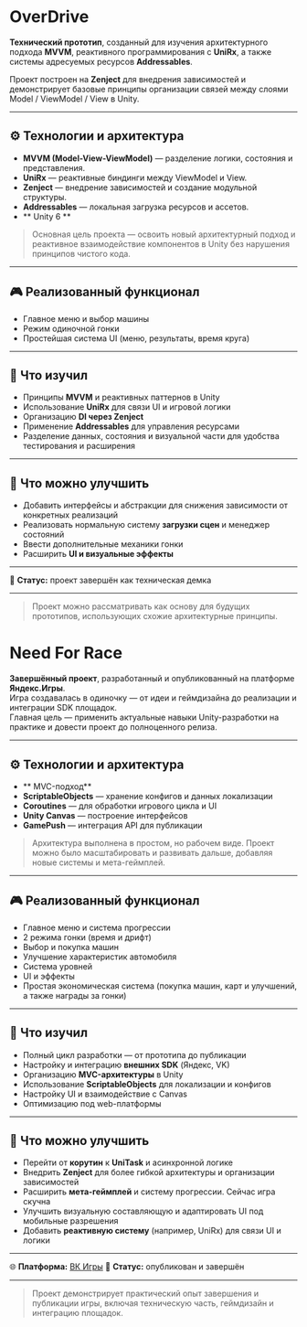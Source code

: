 # OverDrive
**Технический прототип**, созданный для изучения архитектурного подхода **MVVM**, реактивного программирования с **UniRx**, а также системы адресуемых ресурсов **Addressables**.

Проект построен на **Zenject** для внедрения зависимостей и демонстрирует базовые принципы организации связей между слоями Model / ViewModel / View в Unity.

---

## ⚙️ Технологии и архитектура

- **MVVM (Model-View-ViewModel)** — разделение логики, состояния и представления.  
- **UniRx** — реактивные биндинги между ViewModel и View.  
- **Zenject** — внедрение зависимостей и создание модульной структуры.  
- **Addressables** — локальная загрузка ресурсов и ассетов.  
- ** Unity 6 ** 

> Основная цель проекта — освоить новый архитектурный подход и реактивное взаимодействие компонентов в Unity без нарушения принципов чистого кода.

---

## 🎮 Реализованный функционал

- Главное меню и выбор машины  
- Режим одиночной гонки  
- Простейшая система UI (меню, результаты, время круга)

---

## 🧩 Что изучил

- Принципы **MVVM** и реактивных паттернов в Unity  
- Использование **UniRx** для связи UI и игровой логики  
- Организацию **DI через Zenject**
- Применение **Addressables** для управления ресурсами
- Разделение данных, состояния и визуальной части для удобства тестирования и расширения

---

## 🧱 Что можно улучшить

- Добавить интерфейсы и абстракции для снижения зависимости от конкретных реализаций  
- Реализовать нормальную систему **загрузки сцен** и менеджер состояний  
- Ввести дополнительные механики гонки  
- Расширить **UI и визуальные эффекты**  

---

📁 **Статус:** проект завершён как техническая демка

---

> Проект можно рассматривать как основу для будущих прототипов, использующих схожие архитектурные принципы.

# Need For Race 

**Завершённый проект**, разработанный и опубликованный на платформе **Яндекс.Игры**.  
Игра создавалась в одиночку — от идеи и геймдизайна до реализации и интеграции SDK площадок.  
Главная цель — применить актуальные навыки Unity-разработки на практике и довести проект до полноценного релиза.

---

## ⚙️ Технологии и архитектура

- ** MVC-подход**  
- **ScriptableObjects** — хранение конфигов и данных локализации  
- **Coroutines** — для обработки игрового цикла и UI  
- **Unity Canvas** — построение интерфейсов  
- **GamePush** — интеграция API для публикации  

> Архитектура выполнена в простом, но рабочем виде. Проект можно было масштабировать и развивать дальше, добавляя новые системы и мета-геймплей.

---

## 🎮 Реализованный функционал

- Главное меню и система прогрессии  
- 2 режима гонки (время и дрифт)  
- Выбор и покупка машин  
- Улучшение характеристик автомобиля  
- Система уровней  
- UI и эффекты  
- Простая экономическая система (покупка машин, карт и улучшений, а также награды за гонки)

---

## 🧩 Что изучил

- Полный цикл разработки — от прототипа до публикации  
- Настройку и интеграцию **внешних SDK** (Яндекс, VK)  
- Организацию **MVC-архитектуры** в Unity  
- Использование **ScriptableObjects** для локализации и конфигов  
- Настройку UI и взаимодействие с Canvas  
- Оптимизацию под web-платформы

---

## 🧱 Что можно улучшить

- Перейти от **корутин** к **UniTask** и асинхронной логике  
- Внедрить **Zenject** для более гибкой архитектуры и организации зависимостей 
- Расширить **мета-геймплей** и систему прогрессии. Сейчас игра скучна  
- Улучшить визуальную составляющую и адаптировать UI под мобильные разрешения  
- Добавить **реактивную систему** (например, UniRx) для связи UI и логики

---

🌐 **Платформа:** [ВК Игры](https://vk.com/app52435384)
📁 **Статус:** опубликован и завершён

---

> Проект демонстрирует практический опыт завершения и публикации игры, включая техническую часть, геймдизайн и интеграцию площадок.
